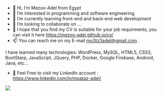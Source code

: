 - 👋 Hi, I’m Mezoo-Adel from Egypt
- 👀 I’m interested in programming and software engineering.
- 🌱 I’m currently learning front-end and back-end web development
- 💞️ I’m looking to collaborate on ...
- 👀 I hope that you find my CV is suitable for your job requirments,
      you can visit it here https://mezoo-adel.github.io/cv/
- 📫 You can reach me on my E-mail mo3tz3adel@gmail.com .

I have learned many technologies: WordPress, MySQL, HTML5, CSS3, BootStarp, JavaScript, JQuery, PHP, Docker, Google Firebase, Android, Java, etc...
- 👀 Feel Free to visit my LinkedIn account : https://www.linkedin.com/in/moataz-adel/

<img src="https://user-images.githubusercontent.com/63975219/213864832-63055fd7-f736-4a18-9ba3-6a30868409b8.PNG"/>

<!---
mezoo-adel/mezoo-adel is a ✨ special ✨ repository because its `README.md` (this file) appears on your GitHub profile.
You can click the Preview link to take a look at your changes....
-->
